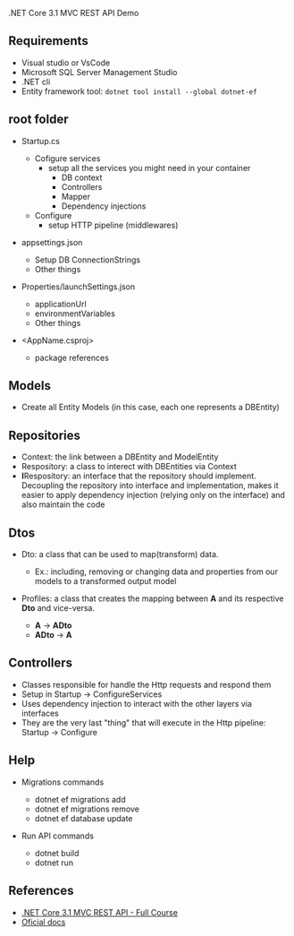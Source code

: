 .NET Core 3.1 MVC REST API Demo

## Requirements

- Visual studio or VsCode
- Microsoft SQL Server Management Studio
- .NET cli
- Entity framework tool: `dotnet tool install --global dotnet-ef`

## root folder

- Startup.cs

  - Cofigure services
    - setup all the services you might need in your container
      - DB context
      - Controllers
      - Mapper
      - Dependency injections
  - Configure
    - setup HTTP pipeline (middlewares)

- appsettings.json

  - Setup DB ConnectionStrings
  - Other things

- Properties/launchSettings.json

  - applicationUrl
  - environmentVariables
  - Other things

- <AppName.csproj>

  - package references

## Models

- Create all Entity Models (in this case, each one represents a DBEntity)

## Repositories

- <EntityName>Context: the link between a DBEntity and ModelEntity
- <EntityName>Respository: a class to interect with DBEntities via <EntityName>Context
- **I**<EntityName>Respository: an interface that the repository should implement. Decoupling the repository into interface and implementation, makes it easier to apply dependency injection (relying only on the interface) and also maintain the code

## Dtos

- <EntityName>Dto: a class that can be used to map(transform) data.

  - Ex.: including, removing or changing data and properties from our models to a transformed output model

- Profiles: a class that creates the mapping between **A** and its respective **Dto** and vice-versa.
  - **A** -> **ADto**
  - **ADto** -> **A**

## Controllers

- Classes responsible for handle the Http requests and respond them
- Setup in Startup -> ConfigureServices
- Uses dependency injection to interact with the other layers via interfaces
- They are the very last "thing" that will execute in the Http pipeline: Startup -> Configure

## Help

- Migrations commands

  - dotnet ef migrations add <migrationName>
  - dotnet ef migrations remove
  - dotnet ef database update

- Run API commands
  - dotnet build
  - dotnet run

## References

- [.NET Core 3.1 MVC REST API - Full Course](https://www.youtube.com/watch?v=fmvcAzHpsk8&ab_channel=LesJackson)
- [Oficial docs](https://docs.microsoft.com/en-us/aspnet/core/mvc/overview?view=aspnetcore-5.0)
